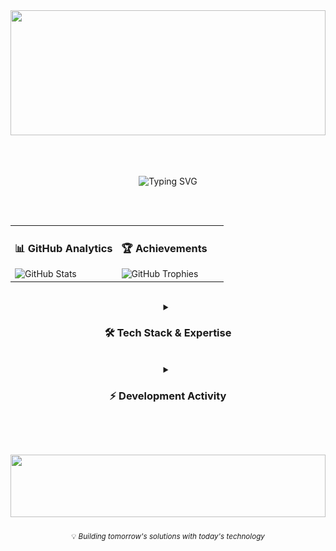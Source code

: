 <div align="center">

<!-- Header Banner -->
<img width="100%" height="200" src="https://capsule-render.vercel.app/api?type=waving&color=d8c1dd&height=200&section=header&text=UeharaS&fontSize=80&fontColor=ffffff&animation=fadeIn&fontAlignY=35&desc=Backend%20Engineer%20%7C%20Cloud%20Specialist&descAlignY=55&descAlign=50" />

<br><br>

<!-- Typing Animation -->
<img src="https://readme-typing-svg.herokuapp.com?font=Fira+Code&size=22&duration=2500&pause=800&color=8B7BA3&center=true&vCenter=true&width=600&lines=👋+Hello%2C+I'm+a+Backend+Engineer;🐍+Python+%7C+☁️+Azure+%7C+🏗️+Terraform;🚀+Building+scalable+cloud+solutions;🤖+AI+%26+LLM+Integration+Specialist;📡+API+Design+%26+Integration+Expert;🎯+Domain+Driven+Design+Advocate" alt="Typing SVG" />

<br><br>

<!-- Profile Cards Row -->
<table>
<tr>
<td width="50%" valign="top">

### 📊 GitHub Analytics

<img width="100%" src="https://github-readme-stats-eosin-eight-18.vercel.app/api?username=UeharaS&show_icons=true&count_private=true&hide_border=true&bg_color=f5dbdc&title_color=8B7BA3&text_color=6B5B73&icon_color=A8DADC&border_radius=15" alt="GitHub Stats" />

</td>
<td width="50%" valign="top">

### 🏆 Achievements

<img width="100%" src="https://github-profile-trophy.vercel.app/?username=UeharaS&theme=flat&no-frame=true&column=3&margin-w=15&margin-h=15&bg_color=c8d6d7" alt="GitHub Trophies" />

</td>
</tr>
</table>

<br>

<!-- Tech Stack Section -->
<details>
<summary><h3>🛠️ Tech Stack & Expertise</h3></summary>
<br>

<div align="center">

<!-- Programming Languages -->
<table>
<tr>
<td align="center" style="border: none;">
<img width="60" height="60" src="https://raw.githubusercontent.com/devicons/devicon/master/icons/python/python-original.svg" alt="Python" />
<br><sub><b>Python</b></sub>
</td>
<td align="center" style="border: none;">
<img width="60" height="60" src="https://raw.githubusercontent.com/devicons/devicon/master/icons/terraform/terraform-original.svg" alt="Terraform" />
<br><sub><b>Terraform</b></sub>
</td>
<td align="center" style="border: none;">
<img width="60" height="60" src="https://raw.githubusercontent.com/devicons/devicon/master/icons/azure/azure-original.svg" alt="Azure" />
<br><sub><b>Azure</b></sub>
</td>
<td align="center" style="border: none;">
<img width="60" height="60" src="https://raw.githubusercontent.com/devicons/devicon/master/icons/docker/docker-original.svg" alt="Docker" />
<br><sub><b>Docker</b></sub>
</td>
<td align="center" style="border: none;">
<img width="60" height="60" src="https://raw.githubusercontent.com/devicons/devicon/master/icons/fastapi/fastapi-original.svg" alt="FastAPI" />
<br><sub><b>FastAPI</b></sub>
</td>
<td align="center" style="border: none;">
<img width="60" height="60" src="https://raw.githubusercontent.com/devicons/devicon/master/icons/githubactions/githubactions-original.svg" alt="GitHub Actions" />
<br><sub><b>GitHub Actions</b></sub>
</td>
</tr>
</table>

<br>

<!-- Specializations -->
<img src="https://img.shields.io/badge/🏗️%20DDD-Domain%20Driven%20Design-d8c1dd?style=for-the-badge&logoColor=white" alt="DDD" />
<img src="https://img.shields.io/badge/🔗%20API-Integration%20Expert-f5dbdc?style=for-the-badge&logoColor=white" alt="API Integration" />
<img src="https://img.shields.io/badge/🤖%20LLM-AI%20Integration-c8d6d7?style=for-the-badge&logoColor=white" alt="LLM" />

</div>

</details>

<br>

<!-- Activity Section -->
<details>
<summary><h3>⚡ Development Activity</h3></summary>
<br>

<!-- WakaTime Stats -->
<div align="center">
<a href="https://wakatime.com/@e62cd756-2a6e-4460-a7b1-a25398282b7f">
<img src="https://wakatime.com/badge/user/e62cd756-2a6e-4460-a7b1-a25398282b7f.svg" alt="Total time coded since Dec 21 2021" />
</a>
</div>

<!--START_SECTION:waka-->
<!--END_SECTION:waka-->

<br>

<!-- Contribution Snake -->
<picture>
  <source media="(prefers-color-scheme: dark)" srcset="https://github.com/UeharaS/UeharaS/blob/output/github-contribution-grid-snake-dark.svg" />
  <source media="(prefers-color-scheme: light)" srcset="https://github.com/UeharaS/UeharaS/blob/output/github-contribution-grid-snake.svg" />
  <img alt="GitHub contribution grid snake animation" src="https://github.com/UeharaS/UeharaS/blob/output/github-contribution-grid-snake.svg" />
</picture>

</details>

<br><br>

<!-- Footer -->
<img width="100%" height="100" src="https://capsule-render.vercel.app/api?type=waving&color=c8d6d7&height=100&section=footer" />

<sub>💡 <i>Building tomorrow's solutions with today's technology</i></sub>

</div>
